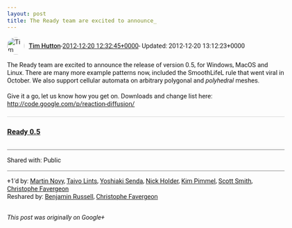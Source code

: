 ```yaml
---
layout: post
title: The Ready team are excited to announce_
---
```


<html><head><meta charset="utf-8"><title>The Ready team are excited to announce the release of version 0.5, for Window...</title><style>body {font: 11pt Roboto, Arial, sans-serif; max-width: 640px; margin: 24px;}.author-photo {border-radius: 50%; margin-right: 10px; width: 40px;}.author {font-weight: 500;}.main-content {margin: 15px 0 15px;}.post-title {font-weight: bold;}.location {display: block; margin-top: 15px;}.location img {float: left; margin-right: 5px; width: 20px;}.media-link {display: inline-block; max-width: 100%; vertical-align: top;}.media-link p {margin-top: 5px; max-height: 4em; overflow: scroll;}.media {max-height: 100vh; max-width: 100%;}.video-placeholder {background: black; display: flex; height: 300px; max-width: 100%; width: 640px;}.play-icon {border-bottom: 30px solid transparent; border-left: 50px solid white; border-top: 30px solid transparent; color: white; margin: auto;}.album {max-height: 800px; overflow: scroll; width: calc(100vw - 48px);}.album .media-link {margin-right: 5px; max-width: 250px;}.album .media {max-height: 250px;}.link-embed {border-top: 1px solid lightgrey; display: block; margin-top: 20px;}.link-embed img {max-width: 100%;}.inline-link-embed {display: block;}.inline-link-embed img {vertical-align: middle;}.link-title {display: inline-block; font-size: medium; font-weight: 300; padding-left: 1em;}.reshare-attribution {display: block; font-weight: bold; margin-bottom: 10px;}.poll-image {margin-bottom: 5px; max-height: 300px; max-width: 500px;}.poll-choice {align-items: center; display: flex; margin-bottom: 5px; max-width: 500px;}.poll-choice-percentage {background-color: lightblue; height: 100%; left: 0; position: absolute; z-index: -1;}.poll-choice-selected {margin-right: 5px;}.poll-choice-results {border: 1px solid lightgray; border-radius: 5px; display: flex; line-height: 40px; overflow: hidden; padding: 0 8px; position: relative;}.poll-choice-results, .poll-choice-description {flex-grow: 1; margin-right: 10px;}.poll-choice-image {width: 100%;}.poll-choice-image, .poll-choice-image img {max-height: 40px; max-width: 100px;}.poll-choice-votes {max-height: 100px; overflow: auto;}.plus-entity-embed {color: black; display: block; text-decoration: none;}.plus-entity-embed-cover-photo {max-height: 300px; max-width: 100%;}.plus-entity-embed-info {padding: 0 1em 1em;}.plus-entity-embed-info h2 {font-weight: 500; margin: 10px 0;}.plus-entity-embed-info p {font-size: small; margin: 0;}.collection-owner-avatar {border-radius: 50%; border: 2px solid white; height: 40px; margin-top: -22px;}.visibility {padding: 1em 0; border-top: 1px solid grey;}.post-activity {padding: 1em 0; border-top: 1px solid grey;}.comments {border-top: 1px solid gray; padding-top: 1em;}.comment + .comment {margin-top: 1em;}.comment .media-link, .comment .inline-link-embed {margin-top: 5px;}</style></head><body><div style="margin-bottom:1em;"><div style="display:flex; align-items:center"><img class="author-photo" src="https://lh4.googleusercontent.com/-epo4ZZKNqEw/AAAAAAAAAAI/AAAAAAAAVSU/qu3LpcHEnoQ/s64-c/photo.jpg" alt="Tim Hutton"><a href="https://plus.google.com/+TimHutton" target="_blank" class="author">Tim Hutton</a> - <a target="_blank" href="https://plus.google.com/+TimHutton/posts/g3a7Fv7qDow">2012-12-20 12:32:45+0000</a><span> - Updated: 2012-12-20 13:12:23+0000</span></div><div class="main-content">The Ready team are excited to announce the release of version 0.5, for Windows, MacOS and Linux. There are many more example patterns now, included the SmoothLifeL rule that went viral in October. We also support cellular automata on arbitrary polygonal and <i>polyhedral</i> meshes.<br><br>Give it a go, let us know how you get on. Downloads and change list here: <a rel="nofollow" target="_blank" href="http://code.google.com/p/reaction-diffusion/" class="ot-anchor bidi_isolate" jslog="10929; track:click" dir="ltr">http://code.google.com/p/reaction-diffusion/</a></div><a href="http://ferkeltongs.livejournal.com/36454.html" target="_blank" class="link-embed"><h3>Ready 0.5</h3><img src="https://lh6.googleusercontent.com/-k-Uki4mfdPQ/UNLjAzBMIsI/AAAAAAAAGyQ/wVhKBG5wuMg/s288/smoothlifel.png" alt=""></a></div><div class="visibility">Shared with: Public</div><div class="post-activity"><div class="plus-oners">+1'd by: <a href="https://plus.google.com/+MartinNovy1234">Martin Novy</a>, <a href="https://plus.google.com/+TaivoLints">Taivo Lints</a>, <a href="https://plus.google.com/115245022832623537522">Yoshiaki Senda</a>, <a href="https://plus.google.com/+NickHolder">Nick Holder</a>, <a href="https://plus.google.com/112259421556753796061">Kim Pimmel</a>, <a href="https://plus.google.com/107210836036782871865">Scott Smith</a>, <a href="https://plus.google.com/+ChristopheFavergeon">Christophe Favergeon</a></div><div class="resharers">Reshared by: <a href="https://plus.google.com/118298669883750766972">Benjamin Russell</a>, <a href="https://plus.google.com/+ChristopheFavergeon">Christophe Favergeon</a></div></div></body></html>

<i>This post was originally on Google+</i>